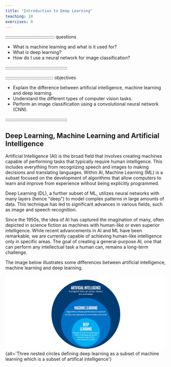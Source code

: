 ```yaml
---
title: "Introduction to Deep Learning"
teaching: 10
exercises: 0
---
```


:::::::::::::::::::::::::::::::::::::: questions

- What is machine learning and what is it used for?
- What is deep learning?
- How do I use a neural network for image classification?

::::::::::::::::::::::::::::::::::::::::::::::::

::::::::::::::::::::::::::::::::::::: objectives

- Explain the difference between artificial intelligence, machine learning and deep learning.
- Understand the different types of computer vision tasks.
- Perform an image classification using a convolutional neural network (CNN).

::::::::::::::::::::::::::::::::::::::::::::::::

## Deep Learning, Machine Learning and Artificial Intelligence

Artificial Intelligence (AI) is the broad field that involves creating machines capable of performing tasks that typically require human intelligence. This includes everything from recognizing speech and images to making decisions and translating languages. Within AI, Machine Learning (ML) is a subset focused on the development of algorithms that allow computers to learn and improve from experience without being explicitly programmed.

Deep Learning (DL), a further subset of ML, utilizes neural networks with many layers (hence "deep") to model complex patterns in large amounts of data. This technique has led to significant advances in various fields, such as image and speech recognition.

Since the 1950s, the idea of AI has captured the imagination of many, often depicted in science fiction as machines with human-like or even superior intelligence. While recent advancements in AI and ML have been remarkable, we are currently capable of achieving human-like intelligence only in specific areas. The goal of creating a general-purpose AI, one that can perform any intellectual task a human can, remains a long-term challenge.

The image below illustrates some differences between artificial intelligence, machine learning and deep learning.

![The image above is by Tukijaaliwa, CC BY-SA 4.0, via Wikimedia Commons, [original source]](fig/01_AI_ML_DL_differences.png){alt='Three nested circles defining deep learning as a subset of machine learning which is a subset of artifical intelligence'}


<!-- Collect your link references at the bottom of your document -->

[original source]: https://en.wikipedia.org/wiki/File:AI-ML-DL.svg
[CIFAR-10]: https://www.cs.toronto.edu/~kriz/cifar.html
[Set the working directory]: https://carpentries-incubator.github.io/intro-image-classification-cnn/#set-the-working-directory




